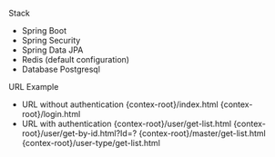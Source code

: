 
Stack

- Spring Boot
- Spring Security
- Spring Data JPA
- Redis (default configuration)
- Database Postgresql

URL Example
- URL without authentication
  {contex-root}/index.html
  {contex-root}/login.html
- URL with authentication
  {contex-root}/user/get-list.html
  {contex-root}/user/get-by-id.html?Id=?
  {contex-root}/master/get-list.html
  {contex-root}/user-type/get-list.html
